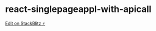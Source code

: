 # react-singlepageappl-with-apicall

[Edit on StackBlitz ⚡️](https://stackblitz.com/edit/react-singlepageappl-with-apicall)